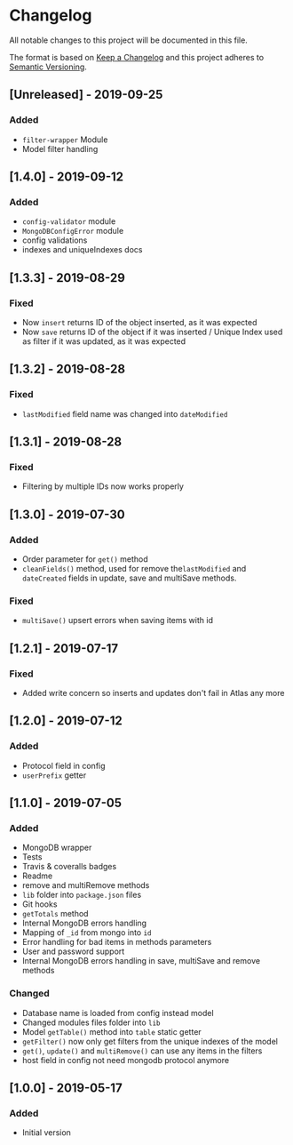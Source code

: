 # Changelog

All notable changes to this project will be documented in this file.

The format is based on [Keep a Changelog](http://keepachangelog.com/en/1.0.0/)
and this project adheres to [Semantic Versioning](http://semver.org/spec/v2.0.0.html).

## [Unreleased] - 2019-09-25
### Added
- `filter-wrapper` Module
- Model filter handling

## [1.4.0] - 2019-09-12
### Added
- `config-validator` module
- `MongoDBConfigError` module
- config validations
- indexes and uniqueIndexes docs

## [1.3.3] - 2019-08-29
### Fixed
- Now `insert` returns ID of the object inserted, as it was expected
- Now `save` returns ID of the object if it was inserted / Unique Index used as filter if it was updated, as it was expected

## [1.3.2] - 2019-08-28
### Fixed
- `lastModified` field name was changed into `dateModified`

## [1.3.1] - 2019-08-28
### Fixed
- Filtering by multiple IDs now works properly

## [1.3.0] - 2019-07-30
### Added
- Order parameter for `get()` method
- `cleanFields()` method, used for remove the`lastModified` and `dateCreated` fields in update, save and multiSave methods.

### Fixed
- `multiSave()` upsert errors when saving items with id

## [1.2.1] - 2019-07-17
### Fixed
- Added write concern so inserts and updates don't fail in Atlas any more

## [1.2.0] - 2019-07-12
### Added
- Protocol field in config
- `userPrefix` getter

## [1.1.0] - 2019-07-05
### Added
- MongoDB wrapper
- Tests
- Travis & coveralls badges
- Readme
- remove and multiRemove methods
- `lib` folder into `package.json` files
- Git hooks
- `getTotals` method
- Internal MongoDB errors handling
- Mapping of `_id` from mongo into `id`
- Error handling for bad items in methods parameters
- User and password support
- Internal MongoDB errors handling in save, multiSave and remove methods

### Changed
- Database name is loaded from config instead model
- Changed modules files folder into `lib`
- Model `getTable()` method into `table` static getter
- `getFilter()` now only get filters from the unique indexes of the model
- `get()`, `update()` and `multiRemove()` can use any items in the filters
- host field in config not need mongodb protocol anymore

## [1.0.0] - 2019-05-17
### Added
- Initial version
